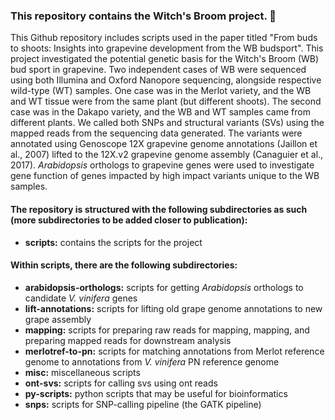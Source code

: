 ### This repository contains the Witch's Broom project. :grapes:

This Github repository includes scripts used in the paper titled "From buds to shoots: Insights into grapevine development from the WB budsport". This project investigated the potential genetic basis for the Witch's Broom (WB) bud sport in grapevine. Two independent cases of WB were sequenced using both Illumina and Oxford Nanopore sequencing, alongside respective wild-type (WT) samples. One case was in the Merlot variety, and the WB and WT tissue were from the same plant (but different shoots). The second case was in the Dakapo variety, and the WB and WT samples came from different plants. We called both SNPs and structural variants (SVs) using the mapped reads from the sequencing data generated. The variants were annotated using Genoscope 12X grapevine genome annotations (Jaillon et al., 2007) lifted to the 12X.v2 grapevine genome assembly (Canaguier et al., 2017). *Arabidopsis* orthologs to grapevine genes were used to investigate gene function of genes impacted by high impact variants unique to the WB samples.

#### The repository is structured with the following subdirectories as such (more subdirectories to be added closer to publication):

* **scripts:** contains the scripts for the project

#### Within scripts, there are the following subdirectories:

* **arabidopsis-orthologs:** scripts for getting *Arabidopsis* orthologs to candidate *V. vinifera* genes
* **lift-annotations:** scripts for lifting old grape genome annotations to new grape assembly
* **mapping:** scripts for preparing raw reads for mapping, mapping, and preparing mapped reads for downstream analysis
* **merlotref-to-pn:** scripts for matching annotations from Merlot reference genome to annotations from *V. vinifera* PN reference genome
* **misc:** miscellaneous scripts
* **ont-svs:** scripts for calling svs using ont reads
* **py-scripts:** python scripts that may be useful for bioinformatics
* **snps:** scripts for SNP-calling pipeline (the GATK pipeline)
